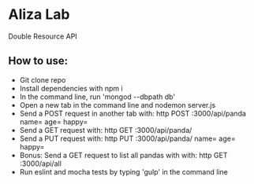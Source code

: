 # Aliza Lab

Double Resource API

## How to use:  

- Git clone repo  
- Install dependencies with npm i
- In the command line, run 'mongod --dbpath db'  
- Open a new tab in the command line and nodemon server.js
- Send a POST request in another tab with: http POST :3000/api/panda name=<String> age=<Number> happy=<Boolean>
- Send a GET request with: http GET :3000/api/panda/<id>
- Send a PUT request with: http PUT :3000/api/panda/<id> name=<String> age=<Number> happy=<Boolean>
- Bonus: Send a GET request to list all pandas with with: http GET :3000/api/all
- Run eslint and mocha tests by typing 'gulp' in the command line  
